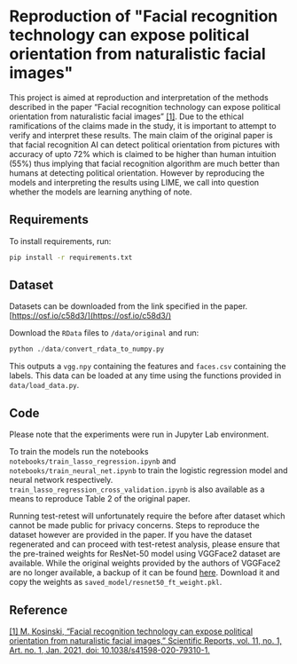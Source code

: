 # Reproduction of "Facial recognition technology can expose political orientation from naturalistic facial images"


This project is aimed at reproduction and interpretation of the methods described in the paper “Facial recognition technology can expose political orientation from naturalistic facial images” [\[1\]](#kosinski_ref). Due to the ethical ramifications of the claims made in the study, it is important to attempt to verify and interpret these results. The main claim of the original paper is that facial recognition AI can detect political orientation from pictures with accuracy of upto 72\% which is claimed to be higher than human intuition (55\%) thus implying that facial recognition algorithm are much better than humans at detecting political orientation. However by reproducing the models and interpreting the results using LIME, we call into question whether the models are learning anything of note.

## Requirements

To install requirements, run:

```bash
pip install -r requirements.txt
```

## Dataset

Datasets can be downloaded from the link specified in the paper. [https://osf.io/c58d3/](https://osf.io/c58d3/)

Download the `RData` files to `/data/original` and run:

```python
python ./data/convert_rdata_to_numpy.py
```
This outputs a `vgg.npy` containing the features and `faces.csv` containing the labels. This data can be loaded at any time using the functions provided in `data/load_data.py`.

## Code

Please note that the experiments were run in Jupyter Lab environment.

To train the models run the notebooks `notebooks/train_lasso_regression.ipynb` and `notebooks/train_neural_net.ipynb` to train the logistic regression model and neural network respectively. `train_lasso_regression_cross_validation.ipynb` is also available as a means to reproduce Table 2 of the original paper.

Running test-retest will unfortunately require the before after dataset which cannot be made public for privacy concerns. Steps to reproduce the dataset however are provided in the paper. If you have the dataset regenerated and can proceed with test-retest analysis, please ensure that the pre-trained weights for ResNet-50 model using VGGFace2 dataset are available. While the original weights provided by the authors of VGGFace2 are no longer available, a backup of it can be found [here](https://queensuca-my.sharepoint.com/:u:/g/personal/21rfk_queensu_ca/EQ7o1aRxfIFNprDBi0H01sQBp7rmAKfyu-Jwjk3K3AHJWA?e=gAPoQs). Download it and copy the weights as `saved_model/resnet50_ft_weight.pkl`.



## Reference

<span id="kosinski_ref">[\[1\] M. Kosinski, “Facial recognition technology can expose political orientation from naturalistic facial images,” Scientific Reports, vol. 11, no. 1, Art. no. 1, Jan. 2021, doi: 10.1038/s41598-020-79310-1.](https://www.nature.com/articles/s41598-020-79310-1)</span>


